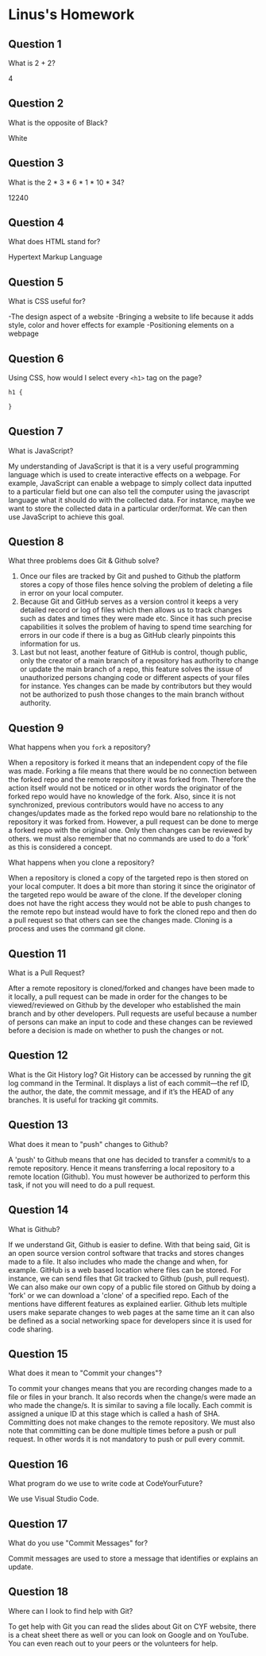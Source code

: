# Linus's Homework

## Question 1

What is 2 + 2?

4

## Question 2

What is the opposite of Black?

White

## Question 3

What is the  2 * 3 * 6 * 1 * 10 * 34?

12240

## Question 4 

What does HTML stand for?

Hypertext Markup Language

## Question 5

What is CSS useful for?

-The design aspect of a website
-Bringing a website to life because it adds style, color and hover effects for example
-Positioning elements on a webpage
## Question 6

Using CSS, how would I select every `<h1>` tag on the page?

```css
h1 {

}
```

## Question 7

What is JavaScript?

My understanding of JavaScript is that it is a very useful programming language which is used to create interactive effects on a webpage. For example, JavaScript can enable a webpage to simply collect data inputted to a particular field but one can also tell the computer using the javascript language what it should do with the collected data. For instance, maybe we want to store the collected data in a particular order/format. We can then use JavaScript to achieve this goal.

## Question 8

What three problems does Git & Github solve?

1. Once our files are tracked by Git and pushed to Github the platform stores a copy of those files hence solving the problem of deleting a file in error on your local computer.
2. Because Git and GitHub serves as a version control it keeps a very detailed record or log of files which then allows us to track changes such as dates and times they were made etc. Since it has such precise capabilities it solves the problem of having to spend time searching for errors in our code if there is a bug as GitHub clearly pinpoints this information for us.
3. Last but not least, another feature of GitHub is control, though public, only the creator of a  main branch of a repository has authority to change or update the main branch of a repo, this feature solves the issue of unauthorized persons changing code or different aspects of your files for instance. Yes changes can be made by contributors but they would not be authorized to push those changes to the main branch without authority.


## Question 9

What happens when you `fork` a repository?

When a repository is forked it means that an independent copy of the file was made. Forking a file means that there would be no connection between the forked repo and the remote repository it was forked from. Therefore the action itself would not be noticed or in other words the originator of the forked repo would have no knowledge of the fork.  Also, since it is not synchronized, previous contributors would have no access to any changes/updates made as the forked repo would bare no relationship to the repository it was forked from. However, a pull request can be done to merge a forked repo with the original one. Only then changes can be reviewed by others. we must also remember that no commands are used to do a 'fork' as this is considered a concept.

What happens when you clone a repository?

When a repository is cloned a copy of the targeted repo is then stored on your local computer. It does a bit more than storing it since the originator of the targeted repo would be aware of the clone. If the developer cloning does not have the right access they would not be able to push changes to the remote repo but instead would have to fork the cloned repo and then do a pull request so that others can see the changes made. Cloning is a process and uses the command git clone.

## Question 11

What is a Pull Request?

After a remote repository is cloned/forked and changes have been made to it locally, a pull request can be made in order for the changes to be viewed/reviewed on Github by the developer who established the main branch and by other developers. Pull requests are useful because a number of persons can make an input to code and these changes can be reviewed before a decision is made on whether to push the changes or not.

## Question 12

What is the Git History log?
Git History can be accessed by running the git log command in the Terminal. It displays a list of each commit—the ref ID, the author, the date, the commit message, and if it’s the HEAD of any branches. It is useful for tracking git commits.



## Question 13

What does it mean to "push" changes to Github?

A 'push' to Github means that one has decided to transfer a commit/s to a remote repository. Hence it means transferring a local repository to a remote location (Github). You must however be authorized to perform this task, if not you will need to do a pull request.

## Question 14

What is Github?

If we understand Git, Github is easier to define. With that being said, Git is an open source version control software that tracks and stores changes made to a file. It also includes who made the change and when, for example. GitHub is a web based location where files can be stored. For instance, we can send files that Git tracked to Github (push, pull request). We can also make our own copy of a public file stored on Github by doing a 'fork' or we can download a 'clone' of a specified repo. Each of the mentions have different features as explained earlier. Github lets multiple users make separate changes to web pages at the same time an it can also be defined as a social networking space for developers since it is used for code sharing.

## Question 15

What does it mean to "Commit your changes"?

To commit your changes means that you are recording changes made to a file or files in your branch. It also records when the change/s were made an who made the change/s. It is similar to saving a file locally. Each commit is assigned a unique ID at this stage which is called a hash of SHA. Committing does not make changes to the remote repository. We must also note that committing can be done multiple times before a push or pull request. In other words it is not mandatory to push or pull every commit.

## Question 16

What program do we use to write code at CodeYourFuture?

We use Visual Studio Code.

## Question 17

What do you use "Commit Messages" for?

Commit messages are used to store a message that identifies or explains an update.

## Question 18

Where can I look to find help with Git?

To get help with Git you can read the slides about Git on CYF website, there is a cheat sheet there as well or you can look on Google and on YouTube. You can even reach out to your peers or the volunteers for help.
